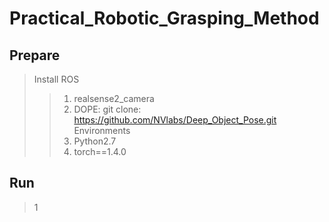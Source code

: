 # Practical_Robotic_Grasping_Method

## Prepare
> Install ROS
>> 1. realsense2_camera
>> 2. DOPE: git clone: https://github.com/NVlabs/Deep_Object_Pose.git
> Environments
>> 1. Python2.7
>> 2. torch==1.4.0


## Run
> 1
